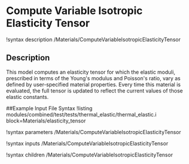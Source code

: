 # Compute Variable Isotropic Elasticity Tensor

!syntax description /Materials/ComputeVariableIsotropicElasticityTensor

## Description

This model computes an elasticity tensor for which the elastic moduli, prescribed in terms of the Young's modulus and Poisson's ratio, vary as defined by user-specified material properties. Every time this material is evaluated, the full tensor is updated to reflect the current values of those elastic constants.

##Example Input File Syntax
!listing modules/combined/test/tests/thermal_elastic/thermal_elastic.i block=Materials/elasticity_tensor

!syntax parameters /Materials/ComputeVariableIsotropicElasticityTensor

!syntax inputs /Materials/ComputeVariableIsotropicElasticityTensor

!syntax children /Materials/ComputeVariableIsotropicElasticityTensor

